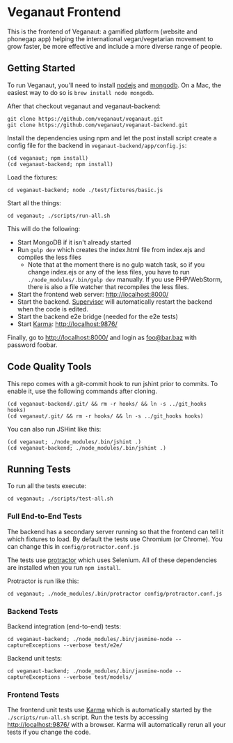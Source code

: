 Veganaut Frontend
=================

This is the frontend of Veganaut: a gamified platform (website and phonegap app) helping the international
vegan/vegetarian movement to grow faster, be more effective and include a more diverse range of people.

Getting Started
---------------

To run Veganaut, you'll need to install [nodejs](http://nodejs.org/) and
[mongodb](http://www.mongodb.org/). On a Mac, the easiest way to do so is `brew
install node mongodb`.

After that checkout veganaut and veganaut-backend:

    git clone https://github.com/veganaut/veganaut.git
    git clone https://github.com/veganaut/veganaut-backend.git

Install the dependencies using npm and let the post install script create a config
file for the backend in `veganaut-backend/app/config.js`:

    (cd veganaut; npm install)
    (cd veganaut-backend; npm install)

Load the fixtures:

    cd veganaut-backend; node ./test/fixtures/basic.js

Start all the things:

    cd veganaut; ./scripts/run-all.sh

This will do the following:

* Start MongoDB if it isn't already started
* Run `gulp dev` which creates the index.html file from index.ejs and compiles the less files
    * Note that at the moment there is no gulp watch task, so if you change index.ejs or any of the less files,
      you have to run `./node_modules/.bin/gulp dev` manually. If you use PHP/WebStorm,
      there is also a file watcher that recompiles the less files.
* Start the frontend web server: [http://localhost:8000/](http://localhost:8000/)
* Start the backend. [Supervisor](https://github.com/isaacs/node-supervisor) will automatically restart
the backend when the code is edited.
* Start the backend e2e bridge (needed for the e2e tests)
* Start [Karma](https://karma-runner.github.io/): [http://localhost:9876/](http://localhost:9876/)

Finally, go to [http://localhost:8000/](http://localhost:8000/) and login as foo@bar.baz with password foobar.


Code Quality Tools
------------------

This repo comes with a git-commit hook to run jshint prior to commits. To
enable it, use the following commands after cloning.

    (cd veganaut-backend/.git/ && rm -r hooks/ && ln -s ../git_hooks hooks)
    (cd veganaut/.git/ && rm -r hooks/ && ln -s ../git_hooks hooks)

You can also run JSHint like this:

    (cd veganaut; ./node_modules/.bin/jshint .)
    (cd veganaut-backend; ./node_modules/.bin/jshint .)


Running Tests
-------------

To run all the tests execute:

    cd veganaut; ./scripts/test-all.sh

### Full End-to-End Tests
The backend has a secondary server running so that the frontend can tell it which fixtures to load.
By default the tests use Chromium (or Chrome). You can change this in `config/protractor.conf.js`

The tests use [protractor](https://github.com/angular/protractor) which uses Selenium.
All of these dependencies are installed when you run `npm install`.

Protractor is run like this:

    cd veganaut; ./node_modules/.bin/protractor config/protractor.conf.js

### Backend Tests
Backend integration (end-to-end) tests:

    cd veganaut-backend; ./node_modules/.bin/jasmine-node --captureExceptions --verbose test/e2e/

Backend unit tests:

    cd veganaut-backend; ./node_modules/.bin/jasmine-node --captureExceptions --verbose test/models/

### Frontend Tests
The frontend unit tests use [Karma](https://github.com/karma-runner/karma) which is automatically
started by the `./scripts/run-all.sh` script. Run the tests by accessing
[http://localhost:9876/](http://localhost:9876/) with a browser.
Karma will automatically rerun all your tests if you change the code.
